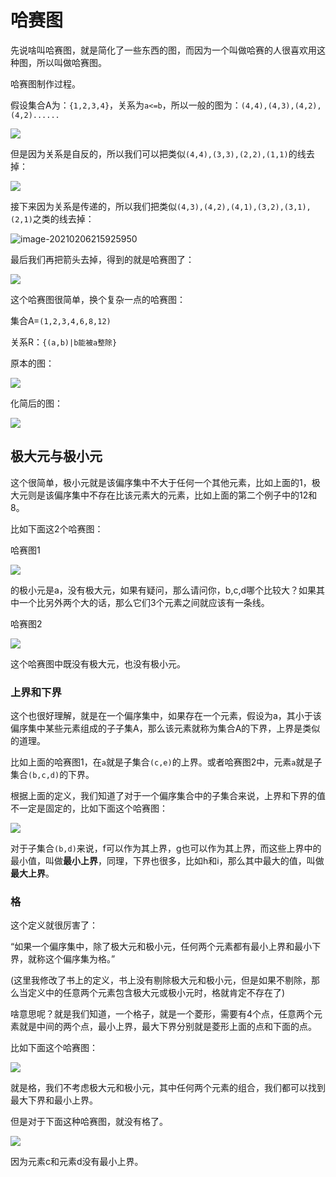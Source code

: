 # 哈赛图

先说啥叫哈赛图，就是简化了一些东西的图，而因为一个叫做哈赛的人很喜欢用这种图，所以叫做哈赛图。

哈赛图制作过程。

 假设集合A为：`{1,2,3,4}`，关系为`a<=b`，所以一般的图为：`(4,4),(4,3),(4,2),(4,2)......`

![](https://tva1.sinaimg.cn/large/008eGmZEgy1gne5nofcapj30b80d13z3.jpg)

但是因为关系是自反的，所以我们可以把类似`(4,4),(3,3),(2,2),(1,1)`的线去掉：

![](https://tva1.sinaimg.cn/large/008eGmZEgy1gne5rvmjzxj30b40chmxj.jpg)

接下来因为关系是传递的，所以我们把类似`(4,3),(4,2),(4,1),(3,2),(3,1),(2,1)`之类的线去掉：

![image-20210206215925950](/Users/yangqingxian/Library/Application%20Support/typora-user-images/image-20210206215925950.png)

最后我们再把箭头去掉，得到的就是哈赛图了：

![](https://tva1.sinaimg.cn/large/008eGmZEgy1gne5vq6oqnj30400blq2s.jpg)

这个哈赛图很简单，换个复杂一点的哈赛图：

集合A=`(1,2,3,4,6,8,12)`

关系R：`{(a,b)|b能被a整除}`

原本的图：

![](https://tva1.sinaimg.cn/large/008eGmZEgy1gne6bwk117j30fm0dvwfe.jpg)

化简后的图：

![](https://tva1.sinaimg.cn/large/008eGmZEgy1gne6cp75myj30ak0a53ym.jpg)

## 极大元与极小元

这个很简单，极小元就是该偏序集中不大于任何一个其他元素，比如上面的1，极大元则是该偏序集中不存在比该元素大的元素，比如上面的第二个例子中的12和8。

比如下面这2个哈赛图：

哈赛图1

![](https://tva1.sinaimg.cn/large/008eGmZEgy1gne6mpe0quj30ag05ka9z.jpg)

的极小元是a，没有极大元，如果有疑问，那么请问你，b,c,d哪个比较大？如果其中一个比另外两个大的话，那么它们3个元素之间就应该有一条线。

哈赛图2

![](https://tva1.sinaimg.cn/large/008eGmZEgy1gne6pqln8zj309r089glm.jpg)

这个哈赛图中既没有极大元，也没有极小元。

### 上界和下界

这个也很好理解，就是在一个偏序集中，如果存在一个元素，假设为a，其小于该偏序集中某些元素组成的子子集A，那么该元素就称为集合A的下界，上界是类似的道理。

比如上面的哈赛图1，在`a`就是子集合`(c,e)`的上界。或者哈赛图2中，元素`a`就是子集合`(b,c,d)`的下界。

根据上面的定义，我们知道了对于一个偏序集合中的子集合来说，上界和下界的值不一定是固定的，比如下面这个哈赛图：

![](https://tva1.sinaimg.cn/large/008eGmZEgy1gne7lerpdbj309i0gy74j.jpg)

对于子集合`(b,d)`来说，f可以作为其上界，g也可以作为其上界，而这些上界中的最小值，叫做**最小上界**，同理，下界也很多，比如h和i，那么其中最大的值，叫做**最大上界**。

### 格

这个定义就很厉害了：

“如果一个偏序集中，除了极大元和极小元，任何两个元素都有最小上界和最小下界，就称这个偏序集为格。”

(这里我修改了书上的定义，书上没有剔除极大元和极小元，但是如果不剔除，那么当定义中的任意两个元素包含极大元或极小元时，格就肯定不存在了)

啥意思呢？就是我们知道，一个格子，就是一个菱形，需要有4个点，任意两个元素就是中间的两个点，最小上界，最大下界分别就是菱形上面的点和下面的点。

比如下面这个哈赛图：

![](https://tva1.sinaimg.cn/large/008eGmZEgy1gne7x0usk4j30ar0d0mxa.jpg)

就是格，我们不考虑极大元和极小元，其中任何两个元素的组合，我们都可以找到最大下界和最小上界。

但是对于下面这种哈赛图，就没有格了。

![](https://tva1.sinaimg.cn/large/008eGmZEgy1gne816ke8xj30a10dqaac.jpg)

因为元素c和元素d没有最小上界。

